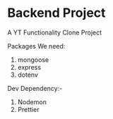 # Backend Project

A YT Functionality Clone Project

Packages We need:

1. mongoose
2. express
3. dotenv

Dev Dependency:-

1. Nodemon
2. Prettier


